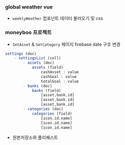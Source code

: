 ### global weather vue
- ```weeklyWeather``` 컴포넌트 데이터 불러오기 및 css 

### moneyboo 프로젝트
-  ```SetAsset``` & ```SetCategory``` 페이지 firebase date 구조 변경
```js
settings (doc)
	- settingsList (coll)
		- assets (doc)
			assets (field)
				cashAsset : value
				cashGoal : value
				totalGoal : value
		- banks (doc)
			banks (field)
				[asset,bank,id]
				[asset,bank,id]
				[asset,bank,id]
		- categories (doc)
			categories (field)
				[icon,id,name]
				[icon,id,name]
				[icon,id,name]
```
- 원본저장소와 풀리퀘스트
